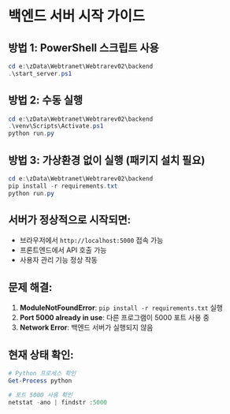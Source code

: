 # 백엔드 서버 시작 가이드

## 방법 1: PowerShell 스크립트 사용
```powershell
cd e:\zData\Webtranet\Webtrarev02\backend
.\start_server.ps1
```

## 방법 2: 수동 실행
```powershell
cd e:\zData\Webtranet\Webtrarev02\backend
.\venv\Scripts\Activate.ps1
python run.py
```

## 방법 3: 가상환경 없이 실행 (패키지 설치 필요)
```powershell
cd e:\zData\Webtranet\Webtrarev02\backend
pip install -r requirements.txt
python run.py
```

## 서버가 정상적으로 시작되면:
- 브라우저에서 `http://localhost:5000` 접속 가능
- 프론트엔드에서 API 호출 가능
- 사용자 관리 기능 정상 작동

## 문제 해결:
1. **ModuleNotFoundError**: `pip install -r requirements.txt` 실행
2. **Port 5000 already in use**: 다른 프로그램이 5000 포트 사용 중
3. **Network Error**: 백엔드 서버가 실행되지 않음

## 현재 상태 확인:
```powershell
# Python 프로세스 확인
Get-Process python

# 포트 5000 사용 확인
netstat -ano | findstr :5000
```
